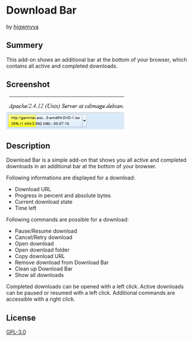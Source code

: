 # Download Bar
by [hjgwmvya](https://addons.mozilla.org/de/firefox/user/hjgwmvya/)

## Summery

This add-on shows an additional bar at the bottom of your browser, which contains all active and completed downloads.

## Screenshot

![Screenshot](screenshot.png)

## Description

Download Bar is a simple add-on that shows you all active and completed downloads in an additional bar at the bottom of your browser.

Following informations are displayed for a download:

 * Download URL
 * Progress in percent and absolute bytes
 * Current download state
 * Time left

Following commands are possible for a download:

 * Pause/Resume download
 * Cancel/Retry download
 * Open download
 * Open download folder
 * Copy download URL
 * Remove download from Download Bar
 * Clean up Download Bar
 * Show all downloads

Completed downloads can be opened with a left click. Active downloads can be paused or resumed with a left click. Additional commands are accessible with a right click.

## License

[GPL-3.0](http://www.gnu.org/licenses/gpl-3.0-standalone.html)
